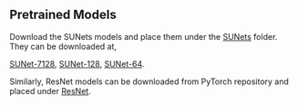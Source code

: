 ## Pretrained Models

Download the SUNets models and place them under the [SUNets](SUNets) folder.
They can be downloaded at, 

[SUNet-7128](https://drive.google.com/open?id=10uVLOJ7OtrbJHDFqQ6Db98YW2gxjsION),
  [SUNet-128](https://drive.google.com/open?id=1KgwCkikQ_GmEro1CY61tqtIyLG6k78Ix),
  [SUNet-64](https://drive.google.com/open?id=1TMOX0D_wChQh8hGeYjI8XUPA7Y5mYORc).
  
Similarly, ResNet models can be downloaded from PyTorch repository and placed under [ResNet](ResNet).
